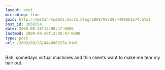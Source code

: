 ```yaml
---
layout: post
microblog: true
guid: http://vmstan-tweets.micro.blog/2009/09/28/4449861574.html
post_id: 3050154
date: 2009-09-28T13:00:47-0600
lastmod: 2009-09-28T13:00:47-0600
type: post
url: /2009/09/28/4449861574.html
---
```

Bah, somedays virtual machines and thin clients want to make me tear my hair out.
